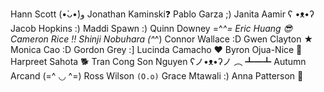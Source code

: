 Hann Scott (•̀ᴗ•́)و
Jonathan Kaminski❓
Pablo Garza ;)
Janita Aamir ʕ •ᴥ•ʔ
Jacob Hopkins :)
Maddi Spawn :)
Quinn Downey =^_^=
Eric Huang 😎
Cameron Rice ‼️
Shinji Nobuhara (^_^)
Connor Wallace :D
Gwen Clayton ★
Monica Cao :D
Gordon Grey :]
Lucinda Camacho ❤️
Byron Ojua-Nice 🚀
Harpreet Sahota 🐕
Tran Cong Son Nguyen 	ʕノ•ᴥ•ʔノ ︵ ┻━┻
Autumn  Arcand (=^ ◡ ^=)
Ross Wilson   `(O.o)`
Grace Mtawali :)
Anna Patterson 🦀
